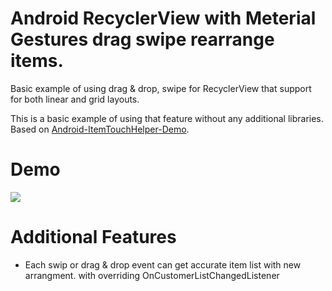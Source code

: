 # Android RecyclerView with Meterial Gestures drag swipe rearrange items.
Basic example of using  drag &amp; drop, swipe for RecyclerView that support for both linear and grid layouts.

This is a basic example of using that feature without any additional libraries. Based on [Android-ItemTouchHelper-Demo](https://github.com/iPaulPro/Android-ItemTouchHelper-Demo).

# Demo
![](https://media.giphy.com/media/69zK7TUzo9DObCFfmV/giphy.gif)

# Additional Features
* Each swip or drag & drop event can get accurate item list with new arrangment. 
with overriding OnCustomerListChangedListener





